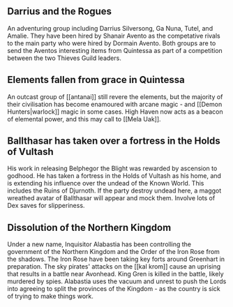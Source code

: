 ## Darrius and the Rogues
An adventuring group including Darrius Silversong, Ga Nuna, Tutel, and Amalie. They have been hired by Shanair Avento as the competative rivals to the main party who were hired by Dormain Avento. Both groups are to send the Aventos interesting items from Quintessa as part of a competition between the two Thieves Guild leaders.
## Elements fallen from grace in Quintessa
An outcast group of [[antanai]] still revere the elements, but the majority of their civilisation has become enamoured with arcane magic - and [[Demon Hunters|warlock]] magic in some cases. High Haven now acts as a beacon of elemental power, and this may call to [[Mela Uak]].
## Ballthasar has taken over a fortress in the Holds of Vultash
His work in releasing Belphegor the Blight was rewarded by ascension to godhood. He has taken a fortress in the Holds of Vultash as his home, and is extending his influence over the undead of the Known World. This includes the Ruins of Djurnoth. If the party destroy undead here, a maggot wreathed avatar of Ballthasar will appear and mock them. Involve lots of Dex saves for slipperiness. 
## Dissolution of the Northern Kingdom
Under a new name, Inquisitor Alabastia has been controlling the government of the Northern Kingdom and the Order of the Iron Rose from the shadows. The Iron Rose have been taking key forts around Greenhart in preparation. The sky pirates' attacks on the [[kal krom]] cause an uprising that results in a battle near Avonhead. King Gren is killed in the battle, likely murdered by spies. Alabastia uses the vacuum and unrest to push the Lords into agreeing to split the provinces of the Kingdom - as the country is sick of trying to make things work. 